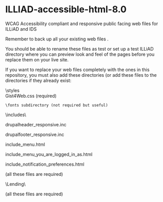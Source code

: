 # ILLIAD-accessible-html-8.0
WCAG Accessibility compliant and responsive public facing web files for ILLiAD and IDS

Remember to back up all your existing web files .

You should be able to rename these files as test or set up a test ILLiAD directory where you can preview look and feel of the pages before you replace them on your live site.

If you want to replace your web files completely with the ones in this repository, you must also add these directories (or add these files to the directories if they already exist:

\styles\
  Gist4Web.css (required)
  
    \fonts subdirectory (not required but useful)
    

\includes\
  
  drupalheader_responsive.inc 
  
  drupalfooter_responsive.inc
  
  include_menu.html
  
  include_menu_you_are_logged_in_as.html
  
  include_notification_preferences.html
  
  (all these files are required)
  

\Lending\
  
  (all these files are required)


